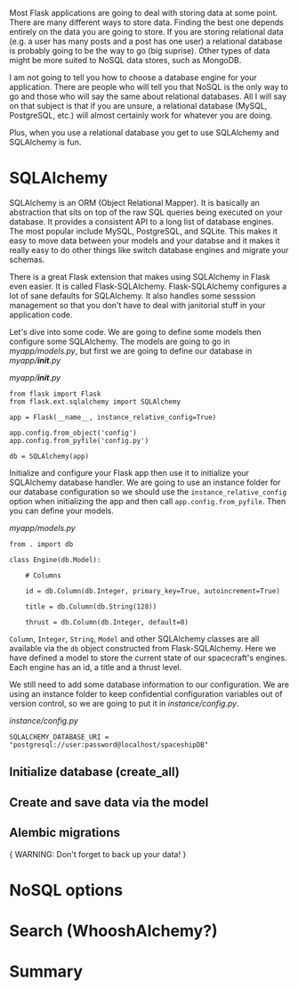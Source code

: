 Most Flask applications are going to deal with storing data at some point. There are many different ways to store data. Finding the best one depends entirely on the data you are going to store. If you are storing relational data (e.g. a user has many posts and a post has one user) a relational database is probably going to be the way to go (big suprise). Other types of data might be more suited to NoSQL data stores, such as MongoDB.

I am not going to tell you how to choose a database engine for your application. There are people who will tell you that NoSQL is the only way to go and those who will say the same about relational databases. All I will say on that subject is that if you are unsure, a relational database (MySQL, PostgreSQL, etc.) will almost certainly work for whatever you are doing.

Plus, when you use a relational database you get to use SQLAlchemy and SQLAlchemy is fun.

# SQLAlchemy

SQLAlchemy is an ORM (Object Relational Mapper). It is basically an abstraction that sits on top of the raw SQL queries being executed on your database. It provides a consistent API to a long list of database engines. The most popular include MySQL, PostgreSQL, and SQLite. This makes it easy to move data between your models and your databse and it makes it really easy to do other things like switch database engines and migrate your schemas.

There is a great Flask extension that makes using SQLAlchemy in Flask even easier. It is called Flask-SQLAlchemy. Flask-SQLAlchemy configures a lot of sane defaults for SQLAlchemy. It also handles some sesssion management so that you don't have to deal with janitorial stuff in your application code.

Let's dive into some code. We are going to define some models then configure some SQLAlchemy. The models are going to go in _myapp/models.py_, but first we are going to define our database in _myapp/__init__.py_

_myapp/__init__.py_
```
from flask import Flask
from flask.ext.sqlalchemy import SQLAlchemy

app = Flask(__name__, instance_relative_config=True)

app.config.from_object('config')
app.config.from_pyfile('config.py')

db = SQLAlchemy(app)
```

Initialize and configure your Flask app then use it to initialize your SQLAlchemy database handler. We are going to use an instance folder for our database configuration so we should use the `instance_relative_config` option when initializing the app and then call `app.config.from_pyfile`. Then you can define your models.

_myapp/models.py_
```
from . import db 

class Engine(db.Model):

    # Columns

    id = db.Column(db.Integer, primary_key=True, autoincrement=True)

    title = db.Column(db.String(128))

    thrust = db.Column(db.Integer, default=0)
```

`Column`, `Integer`, `String`, `Model` and other SQLAlchemy classes are all available via the `db` object constructed from Flask-SQLAlchemy. Here we have defined a model to store the current state of our spacecraft's engines. Each engine has an id, a title and a thrust level.

We still need to add some database information to our configuration. We are using an instance folder to keep confidential configuration variables out of version control, so we are going to put it in _instance/config.py_.

_instance/config.py_
```
SQLALCHEMY_DATABASE_URI = "postgresql://user:password@localhost/spaceshipDB"
```

## Initialize database (create_all)

## Create and save data via the model


## Alembic migrations
{ WARNING: Don't forget to back up your data! }

# NoSQL options
# Search (WhooshAlchemy?)
# Summary